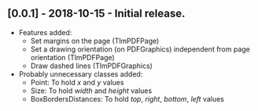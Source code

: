 ## [0.0.1] - 2018-10-15 - Initial release.

* Features added:
  * Set margins on the page (TlmPDFPage)
  * Set a drawing orientation (on PDFGraphics) independent from page orientation (TlmPDFPage)
  * Draw dashed lines (TlmPDFGraphics)
* Probably unnecessary classes added:
  * Point: To hold *x* and *y* values
  * Size: To hold *width* and *height* values
  * BoxBordersDistances: To hold *top*, *right*, *bottom*, *left* values